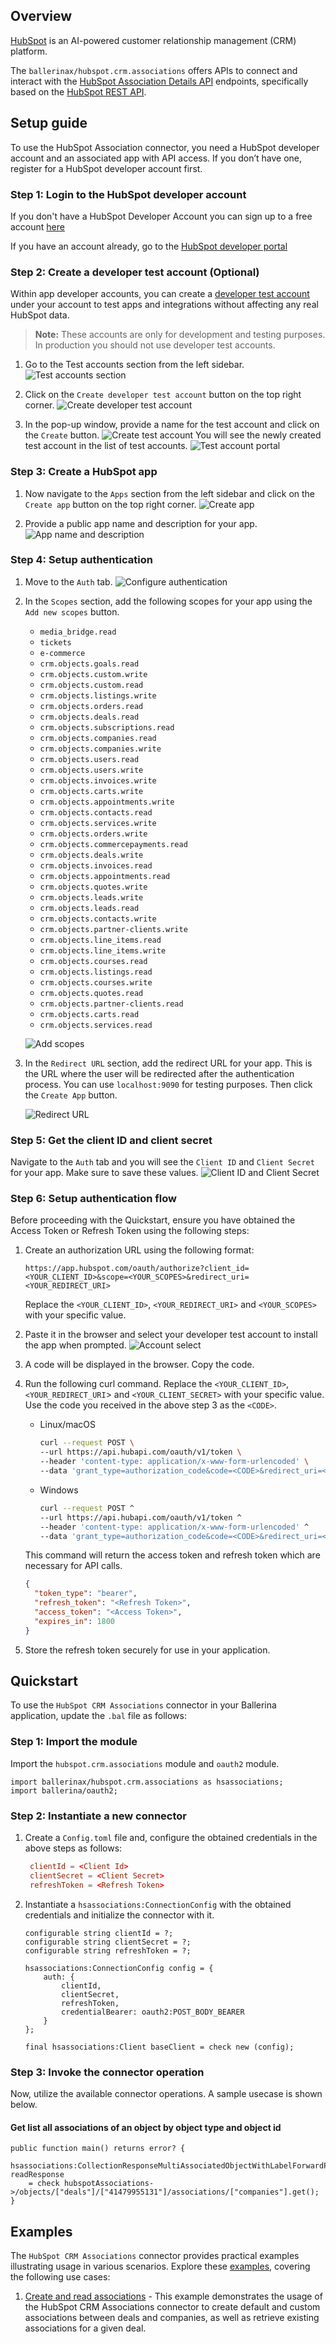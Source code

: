 ## Overview

[HubSpot](https://developers.hubspot.com) is an AI-powered customer relationship management (CRM) platform.

The `ballerinax/hubspot.crm.associations` offers APIs to connect and interact with the [HubSpot Association Details API](https://developers.hubspot.com/docs/reference/api/crm/associations/association-details) endpoints, specifically based on the [HubSpot REST API](https://developers.hubspot.com/docs/reference/api).

## Setup guide

To use the HubSpot Association connector, you need a HubSpot developer account and an associated app with API access. If you don’t have one, register for a HubSpot developer account first.

### Step 1: Login to the HubSpot developer account

If you don't have a HubSpot Developer Account you can sign up to a free account [here](https://developers.hubspot.com/get-started)

If you have an account already, go to the [HubSpot developer portal](https://app.hubspot.com/)

### Step 2: Create a developer test account (Optional)

Within app developer accounts, you can create a [developer test account](https://developers.hubspot.com/beta-docs/getting-started/account-types#developer-test-accounts) under your account to test apps and integrations without affecting any real HubSpot data.

> **Note:** These accounts are only for development and testing purposes. In production you should not use developer test accounts.

1. Go to the Test accounts section from the left sidebar.
   ![Test accounts section](https://raw.githubusercontent.com/ballerina-platform/module-ballerinax-hubspot.crm.associations/main/docs/resources/test_account.png)

2. Click on the `Create developer test account` button on the top right corner.
   ![Create developer test account](https://raw.githubusercontent.com/ballerina-platform/module-ballerinax-hubspot.crm.associations/main/docs/resources/create_test_account.png)

3. In the pop-up window, provide a name for the test account and click on the `Create` button.
   ![Create test account](https://raw.githubusercontent.com/ballerina-platform/module-ballerinax-hubspot.crm.associations/main/docs/resources/create_account.png)
   You will see the newly created test account in the list of test accounts.
   ![Test account portal](https://raw.githubusercontent.com/ballerina-platform/module-ballerinax-hubspot.crm.associations/main/docs/resources/test_account_portal.png)

### Step 3: Create a HubSpot app

1. Now navigate to the `Apps` section from the left sidebar and click on the `Create app` button on the top right corner.
   ![Create app](https://raw.githubusercontent.com/ballerina-platform/module-ballerinax-hubspot.crm.associations/main/docs/resources/create_app.png)

2. Provide a public app name and description for your app.
   ![App name and description](https://raw.githubusercontent.com/ballerina-platform/module-ballerinax-hubspot.crm.associations/main/docs/resources/app_name_desc.png)

### Step 4: Setup authentication

1. Move to the `Auth` tab.
   ![Configure authentication](https://raw.githubusercontent.com/ballerina-platform/module-ballerinax-hubspot.crm.associations/main/docs/resources/config_auth.png)

2. In the `Scopes` section, add the following scopes for your app using the `Add new scopes` button.
   - `media_bridge.read`
   - `tickets`
   - `e-commerce`
   - `crm.objects.goals.read`
   - `crm.objects.custom.write`
   - `crm.objects.custom.read`
   - `crm.objects.listings.write`
   - `crm.objects.orders.read`
   - `crm.objects.deals.read`
   - `crm.objects.subscriptions.read`
   - `crm.objects.companies.read`
   - `crm.objects.companies.write`
   - `crm.objects.users.read`
   - `crm.objects.users.write`
   - `crm.objects.invoices.write`
   - `crm.objects.carts.write`
   - `crm.objects.appointments.write`
   - `crm.objects.contacts.read`
   - `crm.objects.services.write`
   - `crm.objects.orders.write`
   - `crm.objects.commercepayments.read`
   - `crm.objects.deals.write`
   - `crm.objects.invoices.read`
   - `crm.objects.appointments.read`
   - `crm.objects.quotes.write`
   - `crm.objects.leads.write`
   - `crm.objects.leads.read`
   - `crm.objects.contacts.write`
   - `crm.objects.partner-clients.write`
   - `crm.objects.line_items.read`
   - `crm.objects.line_items.write`
   - `crm.objects.courses.read`
   - `crm.objects.listings.read`
   - `crm.objects.courses.write`
   - `crm.objects.quotes.read`
   - `crm.objects.partner-clients.read`
   - `crm.objects.carts.read`
   - `crm.objects.services.read`

   ![Add scopes](https://raw.githubusercontent.com/ballerina-platform/module-ballerinax-hubspot.crm.associations/main/docs/resources/add_scopes.png)

3. In the `Redirect URL` section, add the redirect URL for your app. This is the URL where the user will be redirected after the authentication process. You can use `localhost:9090` for testing purposes. Then click the `Create App` button.

   ![Redirect URL](https://raw.githubusercontent.com/ballerina-platform/module-ballerinax-hubspot.crm.associations/main/docs/resources/redirect_url.png)
  
### Step 5: Get the client ID and client secret

Navigate to the `Auth` tab and you will see the `Client ID` and `Client Secret` for your app. Make sure to save these values.
![Client ID and Client Secret](https://raw.githubusercontent.com/ballerina-platform/module-ballerinax-hubspot.crm.associations/main/docs/resources/client_id_secret.png)

### Step 6: Setup authentication flow

Before proceeding with the Quickstart, ensure you have obtained the Access Token or Refresh Token using the following steps:

1. Create an authorization URL using the following format:

   ```
   https://app.hubspot.com/oauth/authorize?client_id=<YOUR_CLIENT_ID>&scope=<YOUR_SCOPES>&redirect_uri=<YOUR_REDIRECT_URI>
   ```

   Replace the `<YOUR_CLIENT_ID>`, `<YOUR_REDIRECT_URI>` and `<YOUR_SCOPES>` with your specific value.
2. Paste it in the browser and select your developer test account to install the app when prompted.
   ![Account select](https://raw.githubusercontent.com/ballerina-platform/module-ballerinax-hubspot.crm.associations/main/docs/resources/account_select.png)

3. A code will be displayed in the browser. Copy the code.

4. Run the following curl command. Replace the `<YOUR_CLIENT_ID>`, `<YOUR_REDIRECT_URI`> and `<YOUR_CLIENT_SECRET>` with your specific value. Use the code you received in the above step 3 as the `<CODE>`.

   - Linux/macOS

     ```bash
     curl --request POST \
     --url https://api.hubapi.com/oauth/v1/token \
     --header 'content-type: application/x-www-form-urlencoded' \
     --data 'grant_type=authorization_code&code=<CODE>&redirect_uri=<YOUR_REDIRECT_URI>&client_id=<YOUR_CLIENT_ID>&client_secret=<YOUR_CLIENT_SECRET>'
     ```
   - Windows

     ```bash
     curl --request POST ^
     --url https://api.hubapi.com/oauth/v1/token ^
     --header 'content-type: application/x-www-form-urlencoded' ^
     --data 'grant_type=authorization_code&code=<CODE>&redirect_uri=<YOUR_REDIRECT_URI>&client_id=<YOUR_CLIENT_ID>&client_secret=<YOUR_CLIENT_SECRET>'
     ```

   This command will return the access token and refresh token which are necessary for API calls.

   ```json
   {
     "token_type": "bearer",
     "refresh_token": "<Refresh Token>",
     "access_token": "<Access Token>",
     "expires_in": 1800
   }
   ```
5. Store the refresh token securely for use in your application.

## Quickstart

To use the `HubSpot CRM Associations` connector in your Ballerina application, update the `.bal` file as follows:

### Step 1: Import the module

Import the `hubspot.crm.associations` module and `oauth2` module.

```ballerina
import ballerinax/hubspot.crm.associations as hsassociations;
import ballerina/oauth2;
```

### Step 2: Instantiate a new connector

1. Create a `Config.toml` file and, configure the obtained credentials in the above steps as follows:

   ```toml
    clientId = <Client Id>
    clientSecret = <Client Secret>
    refreshToken = <Refresh Token>
   ```

2. Instantiate a `hsassociations:ConnectionConfig` with the obtained credentials and initialize the connector with it.

    ```ballerina
    configurable string clientId = ?;
    configurable string clientSecret = ?;
    configurable string refreshToken = ?;

    hsassociations:ConnectionConfig config = {
        auth: {
            clientId,
            clientSecret,
            refreshToken,
            credentialBearer: oauth2:POST_BODY_BEARER
        }
    };

    final hsassociations:Client baseClient = check new (config);
    ```
### Step 3: Invoke the connector operation

Now, utilize the available connector operations. A sample usecase is shown below.

#### Get list all associations of an object by object type and object id
    
```ballerina
public function main() returns error? {
    hsassociations:CollectionResponseMultiAssociatedObjectWithLabelForwardPaging readResponse 
    = check hubspotAssociations->/objects/["deals"]/["41479955131"]/associations/["companies"].get();
}
```



## Examples

The `HubSpot CRM Associations` connector provides practical examples illustrating usage in various scenarios. Explore these [examples](https://github.com/ballerina-platform/module-ballerinax-hubspot.crm.associations/tree/main/examples), covering the following use cases:

1. [Create and read associations](https://github.com/ballerina-platform/module-ballerinax-hubspot.crm.associations/tree/main/examples/create-read-associations) - This example demonstrates the usage of the HubSpot CRM Associations connector to create default and custom associations between deals and companies, as well as retrieve existing associations for a given deal.
